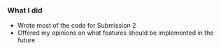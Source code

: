 ### What I did

- Wrote most of the code for Submission 2
- Offered my opinions on what features should be implemented in the future
